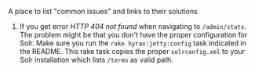 A place to list "common issues" and links to their solutions

1. If you get error *HTTP 404 not found* when navigating to `/admin/stats`. The problem might be that you don't have the proper configuration for Solr. Make sure you run the `rake hyrax:jetty:config` task indicated in the README. This rake task copies the proper `solrconfig.xml` to your Solr installation which lists `/terms` as valid path.